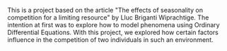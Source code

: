 This is a project based on the article "The effects of seasonality on competition for a limiting resource" by Lluc Briganti Wiprachtige. The intention at first was
to explore how to model phenomena using Ordinary Differential Equations. With this project, we explored how certain factors influence in the competition of two
individuals in such an environment.
